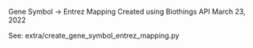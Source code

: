 Gene Symbol -> Entrez Mapping
Created using Biothings API
March 23, 2022

See: extra/create_gene_symbol_entrez_mapping.py
